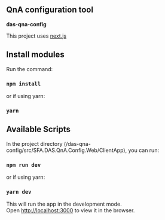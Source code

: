 <p align="center">
  <h2>QnA configuration tool</h2>
  <strong>
    das-qna-config
  </strong>
</p>

This project uses [next.js](https://nextjs.org/)

## Install modules

Run the command:

### `npm install`

or if using yarn:

### `yarn`

## Available Scripts

In the project directory (/das-qna-config/src/SFA.DAS.QnA.Config.Web/ClientApp), you can run:

### `npm run dev`

or if using yarn:

### `yarn dev`

This will run the app in the development mode.<br>
Open [http://localhost:3000](http://localhost:3000) to view it in the browser.
